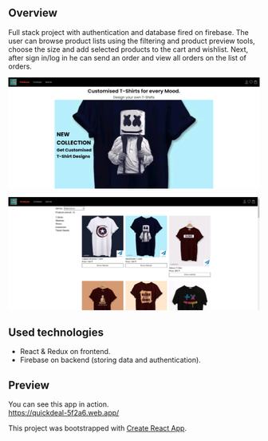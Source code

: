 ## Overview
Full stack project with authentication and database fired on firebase. The user can browse product lists using the filtering and product preview tools, choose the size and add selected products to the cart and wishlist. Next, after sign in/log in he can send an order and view all orders on the list of orders.

![](home.png)

![](main.png)

## Used technologies

- React & Redux on frontend. 
- Firebase on backend (storing data and authentication). 

## Preview

You can see this app in action. <br>
https://quickdeal-5f2a6.web.app/

This project was bootstrapped with [Create React App](https://github.com/facebook/create-react-app).
